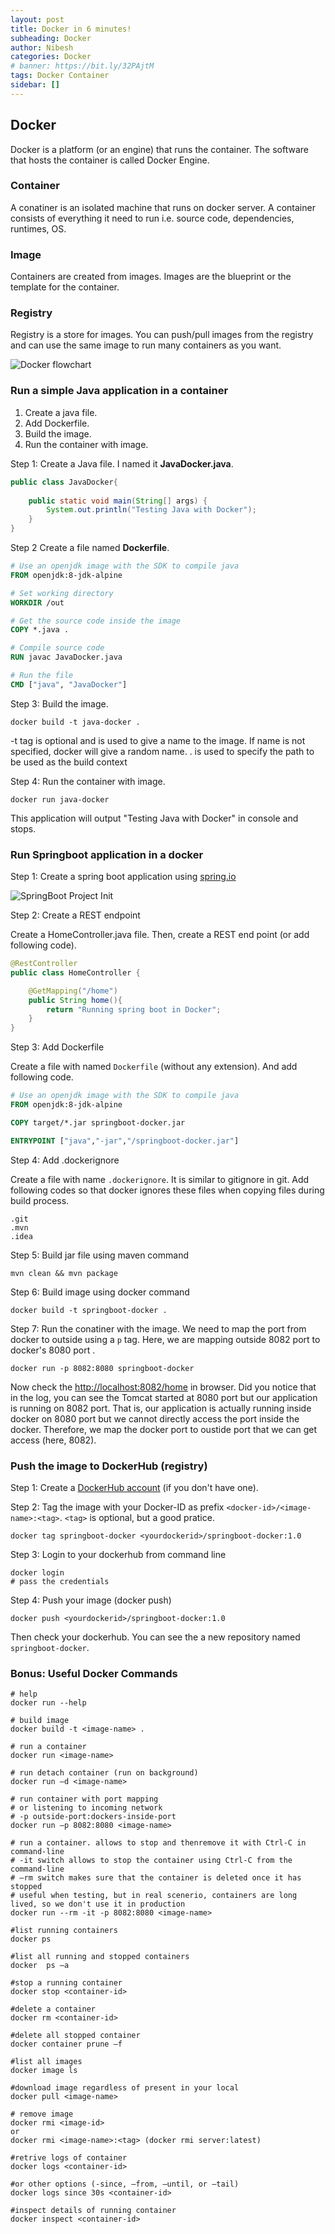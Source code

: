 ```yaml
---
layout: post
title: Docker in 6 minutes!
subheading: Docker
author: Nibesh
categories: Docker
# banner: https://bit.ly/32PAjtM
tags: Docker Container
sidebar: []
---
```


## Docker
Docker is a platform (or an engine) that runs the container. The software that hosts the container is called Docker Engine.

### Container
A conatiner is an isolated machine that runs on docker server. A container consists of everything it need to run i.e. source code, dependencies, runtimes, OS.

### Image
Containers are created from images. Images are the blueprint or the template for the container.

### Registry
Registry is a store for images. You can push/pull images from the registry and can use the same image to run many containers as you want.

![Docker flowchart](/assets/images/posts/docker-flowchart.png "Docker flowchart")

### Run a simple Java application in a container

1. Create a java file. 
2. Add Dockerfile.
3. Build the image.
4. Run the container with image.

Step 1: Create a Java file. I named it **JavaDocker.java**.

```java
public class JavaDocker{
    
    public static void main(String[] args) {
        System.out.println("Testing Java with Docker");
    }  
}
```
Step 2 Create a file named **Dockerfile**.

```dockerfile
# Use an openjdk image with the SDK to compile java
FROM openjdk:8-jdk-alpine

# Set working directory
WORKDIR /out

# Get the source code inside the image 
COPY *.java .

# Compile source code
RUN javac JavaDocker.java

# Run the file
CMD ["java", "JavaDocker"]

```

Step 3: Build the image.

```terminal
docker build -t java-docker .
```
-t tag is optional and is used to give a name to the image. If name is not specified, docker will give a random name.
. is used to specify the path to be used as the build context

Step 4: Run the container with image.

```terminal
docker run java-docker
```

This application will output "Testing Java with Docker" in console and stops.

### Run Springboot application in a docker

Step 1: Create a spring boot application using [spring.io](https://start.spring.io/)

![SpringBoot Project Init](/assets/images/posts/springboot-docker-project-init.PNG "SpringBoot Project Init")

Step 2: Create a REST endpoint

Create a HomeController.java file. Then, create a REST end point (or add following code).

```java
@RestController
public class HomeController {

    @GetMapping("/home")
    public String home(){
        return "Running spring boot in Docker";
    }
}

```

Step 3: Add Dockerfile

Create a file with named `Dockerfile` (without any extension). And add following code.

```dockerfile
# Use an openjdk image with the SDK to compile java
FROM openjdk:8-jdk-alpine

COPY target/*.jar springboot-docker.jar

ENTRYPOINT ["java","-jar","/springboot-docker.jar"]
```

Step 4: Add .dockerignore

Create a file with name `.dockerignore`. It is similar to gitignore in git. Add following codes so that docker ignores these files when copying files during build process.

```
.git
.mvn
.idea
```

Step 5: Build jar file using maven command

```terminal
mvn clean && mvn package
```

Step 6: Build image using docker command

```terminal
docker build -t springboot-docker .
```

Step 7: Run the conatiner with the image. We need to map the port from docker to outside using a `p` tag.
Here, we are mapping outside 8082 port to docker's 8080 port . 

```terminal
docker run -p 8082:8080 springboot-docker
``` 
Now check the [http://localhost:8082/home](http://localhost:8082/home) in browser. Did you notice that in the log, you can see the Tomcat started at 8080 port but our application is running on 8082 port. That is, our application is actually running inside docker on 8080 port but we cannot directly access the port inside the docker. Therefore, we map the docker port to oustide port that we can get access (here, 8082). 

### Push the image to DockerHub (registry)

Step 1: Create a [DockerHub account](https://hub.docker.com/) (if you don't have one).

Step 2: Tag the image with your Docker-ID as prefix `<docker-id>/<image-name>:<tag>`. `<tag>` is optional, but a good pratice.

```terminal
docker tag springboot-docker <yourdockerid>/springboot-docker:1.0
```

Step 3: Login to your dockerhub from command line

```terminal
docker login
# pass the credentials
```

Step 4: Push your image (docker push)

```terminal
docker push <yourdockerid>/springboot-docker:1.0 
```

Then check your dockerhub. You can see the a new repository named `springboot-docker`.

### Bonus: Useful Docker Commands

```terminal
# help
docker run --help

# build image
docker build -t <image-name> .

# run a container
docker run <image-name>

# run detach container (run on background)
docker run –d <image-name>

# run container with port mapping
# or listening to incoming network
# -p outside-port:dockers-inside-port
docker run –p 8082:8080 <image-name>

# run a container. allows to stop and thenremove it with Ctrl-C in command-line 
# -it switch allows to stop the container using Ctrl-C from the command-line
# –rm switch makes sure that the container is deleted once it has stopped
# useful when testing, but in real scenerio, containers are long lived, so we don't use it in production
docker run --rm -it -p 8082:8080 <image-name>

#list running containers
docker ps

#list all running and stopped containers
docker  ps –a

#stop a running container
docker stop <container-id>

#delete a container
docker rm <container-id>

#delete all stopped container
docker container prune –f

#list all images
docker image ls

#download image regardless of present in your local
docker pull <image-name>

# remove image
docker rmi <image-id>
or
docker rmi <image-name>:<tag> (docker rmi server:latest)

#retrive logs of container
docker logs <container-id>

#or other options (-since, –from, –until, or –tail)
docker logs since 30s <container-id>

#inspect details of running container
docker inspect <container-id>


```




